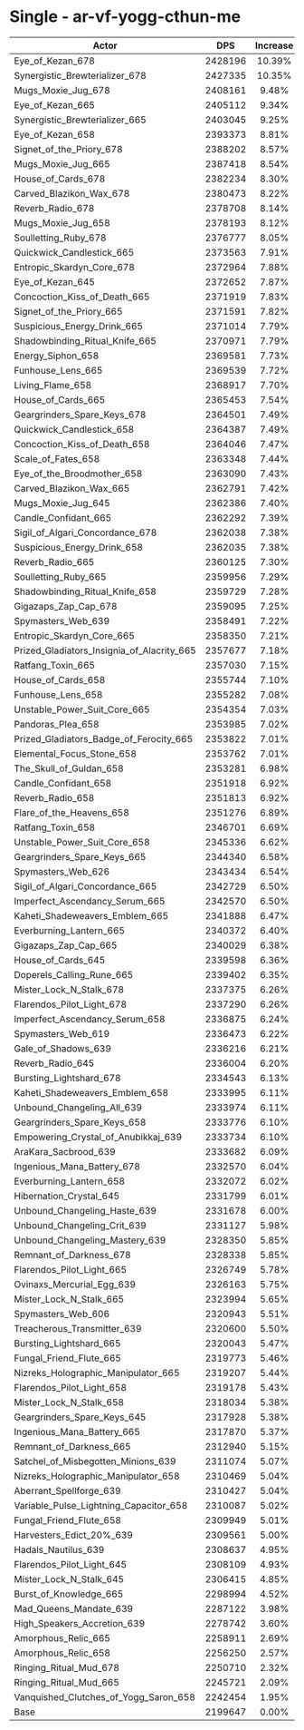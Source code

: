 # Single - ar-vf-yogg-cthun-me
| Actor | DPS | Increase |
|---|:---:|:---:|
|Eye_of_Kezan_678|2428196|10.39%|
|Synergistic_Brewterializer_678|2427335|10.35%|
|Mugs_Moxie_Jug_678|2408161|9.48%|
|Eye_of_Kezan_665|2405112|9.34%|
|Synergistic_Brewterializer_665|2403045|9.25%|
|Eye_of_Kezan_658|2393373|8.81%|
|Signet_of_the_Priory_678|2388202|8.57%|
|Mugs_Moxie_Jug_665|2387418|8.54%|
|House_of_Cards_678|2382234|8.30%|
|Carved_Blazikon_Wax_678|2380473|8.22%|
|Reverb_Radio_678|2378708|8.14%|
|Mugs_Moxie_Jug_658|2378193|8.12%|
|Soulletting_Ruby_678|2376777|8.05%|
|Quickwick_Candlestick_665|2373563|7.91%|
|Entropic_Skardyn_Core_678|2372964|7.88%|
|Eye_of_Kezan_645|2372652|7.87%|
|Concoction_Kiss_of_Death_665|2371919|7.83%|
|Signet_of_the_Priory_665|2371591|7.82%|
|Suspicious_Energy_Drink_665|2371014|7.79%|
|Shadowbinding_Ritual_Knife_665|2370971|7.79%|
|Energy_Siphon_658|2369581|7.73%|
|Funhouse_Lens_665|2369539|7.72%|
|Living_Flame_658|2368917|7.70%|
|House_of_Cards_665|2365453|7.54%|
|Geargrinders_Spare_Keys_678|2364501|7.49%|
|Quickwick_Candlestick_658|2364387|7.49%|
|Concoction_Kiss_of_Death_658|2364046|7.47%|
|Scale_of_Fates_658|2363348|7.44%|
|Eye_of_the_Broodmother_658|2363090|7.43%|
|Carved_Blazikon_Wax_665|2362791|7.42%|
|Mugs_Moxie_Jug_645|2362386|7.40%|
|Candle_Confidant_665|2362292|7.39%|
|Sigil_of_Algari_Concordance_678|2362038|7.38%|
|Suspicious_Energy_Drink_658|2362035|7.38%|
|Reverb_Radio_665|2360125|7.30%|
|Soulletting_Ruby_665|2359956|7.29%|
|Shadowbinding_Ritual_Knife_658|2359729|7.28%|
|Gigazaps_Zap_Cap_678|2359095|7.25%|
|Spymasters_Web_639|2358491|7.22%|
|Entropic_Skardyn_Core_665|2358350|7.21%|
|Prized_Gladiators_Insignia_of_Alacrity_665|2357677|7.18%|
|Ratfang_Toxin_665|2357030|7.15%|
|House_of_Cards_658|2355744|7.10%|
|Funhouse_Lens_658|2355282|7.08%|
|Unstable_Power_Suit_Core_665|2354354|7.03%|
|Pandoras_Plea_658|2353985|7.02%|
|Prized_Gladiators_Badge_of_Ferocity_665|2353822|7.01%|
|Elemental_Focus_Stone_658|2353762|7.01%|
|The_Skull_of_Guldan_658|2353281|6.98%|
|Candle_Confidant_658|2351918|6.92%|
|Reverb_Radio_658|2351813|6.92%|
|Flare_of_the_Heavens_658|2351276|6.89%|
|Ratfang_Toxin_658|2346701|6.69%|
|Unstable_Power_Suit_Core_658|2345336|6.62%|
|Geargrinders_Spare_Keys_665|2344340|6.58%|
|Spymasters_Web_626|2343434|6.54%|
|Sigil_of_Algari_Concordance_665|2342729|6.50%|
|Imperfect_Ascendancy_Serum_665|2342570|6.50%|
|Kaheti_Shadeweavers_Emblem_665|2341888|6.47%|
|Everburning_Lantern_665|2340372|6.40%|
|Gigazaps_Zap_Cap_665|2340029|6.38%|
|House_of_Cards_645|2339598|6.36%|
|Doperels_Calling_Rune_665|2339402|6.35%|
|Mister_Lock_N_Stalk_678|2337375|6.26%|
|Flarendos_Pilot_Light_678|2337290|6.26%|
|Imperfect_Ascendancy_Serum_658|2336875|6.24%|
|Spymasters_Web_619|2336473|6.22%|
|Gale_of_Shadows_639|2336216|6.21%|
|Reverb_Radio_645|2336004|6.20%|
|Bursting_Lightshard_678|2334543|6.13%|
|Kaheti_Shadeweavers_Emblem_658|2333995|6.11%|
|Unbound_Changeling_All_639|2333974|6.11%|
|Geargrinders_Spare_Keys_658|2333776|6.10%|
|Empowering_Crystal_of_Anubikkaj_639|2333734|6.10%|
|AraKara_Sacbrood_639|2333682|6.09%|
|Ingenious_Mana_Battery_678|2332570|6.04%|
|Everburning_Lantern_658|2332072|6.02%|
|Hibernation_Crystal_645|2331799|6.01%|
|Unbound_Changeling_Haste_639|2331678|6.00%|
|Unbound_Changeling_Crit_639|2331127|5.98%|
|Unbound_Changeling_Mastery_639|2328350|5.85%|
|Remnant_of_Darkness_678|2328338|5.85%|
|Flarendos_Pilot_Light_665|2326749|5.78%|
|Ovinaxs_Mercurial_Egg_639|2326163|5.75%|
|Mister_Lock_N_Stalk_665|2323994|5.65%|
|Spymasters_Web_606|2320943|5.51%|
|Treacherous_Transmitter_639|2320600|5.50%|
|Bursting_Lightshard_665|2320043|5.47%|
|Fungal_Friend_Flute_665|2319773|5.46%|
|Nizreks_Holographic_Manipulator_665|2319207|5.44%|
|Flarendos_Pilot_Light_658|2319178|5.43%|
|Mister_Lock_N_Stalk_658|2318034|5.38%|
|Geargrinders_Spare_Keys_645|2317928|5.38%|
|Ingenious_Mana_Battery_665|2317870|5.37%|
|Remnant_of_Darkness_665|2312940|5.15%|
|Satchel_of_Misbegotten_Minions_639|2311074|5.07%|
|Nizreks_Holographic_Manipulator_658|2310469|5.04%|
|Aberrant_Spellforge_639|2310427|5.04%|
|Variable_Pulse_Lightning_Capacitor_658|2310087|5.02%|
|Fungal_Friend_Flute_658|2309949|5.01%|
|Harvesters_Edict_20%_639|2309561|5.00%|
|Hadals_Nautilus_639|2308637|4.95%|
|Flarendos_Pilot_Light_645|2308109|4.93%|
|Mister_Lock_N_Stalk_645|2306415|4.85%|
|Burst_of_Knowledge_665|2298994|4.52%|
|Mad_Queens_Mandate_639|2287122|3.98%|
|High_Speakers_Accretion_639|2278742|3.60%|
|Amorphous_Relic_665|2258911|2.69%|
|Amorphous_Relic_658|2256250|2.57%|
|Ringing_Ritual_Mud_678|2250710|2.32%|
|Ringing_Ritual_Mud_665|2245721|2.09%|
|Vanquished_Clutches_of_Yogg_Saron_658|2242454|1.95%|
|Base|2199647|0.00%|
